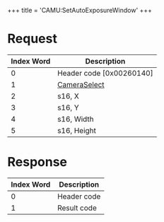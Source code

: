 +++
title = 'CAMU:SetAutoExposureWindow'
+++

# Request

| Index Word | Description                                             |
|------------|---------------------------------------------------------|
| 0          | Header code \[0x00260140\]                              |
| 1          | [CameraSelect](Camera_Services#cameraselect "wikilink") |
| 2          | s16, X                                                  |
| 3          | s16, Y                                                  |
| 4          | s16, Width                                              |
| 5          | s16, Height                                             |

# Response

| Index Word | Description |
|------------|-------------|
| 0          | Header code |
| 1          | Result code |
